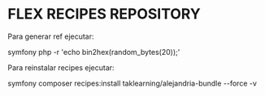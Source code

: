 FLEX RECIPES REPOSITORY
=======================

Para generar ref ejecutar:

symfony php -r 'echo bin2hex(random_bytes(20));'

Para reinstalar recipes ejecutar:

symfony composer recipes:install taklearning/alejandria-bundle --force -v